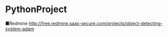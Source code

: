 # PythonProject

■Redmine
http://free.redmine.saas-secure.com/projects/object-detecting-system-adam
